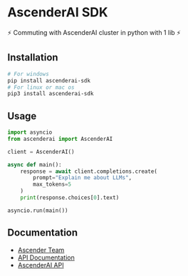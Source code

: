 # AscenderAI SDK
⚡ Commuting with AscenderAI cluster in python with 1 lib ⚡

## Installation
```bash
# For windows
pip install ascenderai-sdk
# For linux or mac os
pip3 install ascenderai-sdk
```

## Usage
```python
import asyncio
from ascenderai import AscenderAI

client = AscenderAI()

async def main():
    response = await client.completions.create(
        prompt="Explain me about LLMs",
        max_tokens=5
    )
    print(response.choices[0].text)

asyncio.run(main())
```

## Documentation
- [Ascender Team](https://ascender.space/)
- [API Documentation](https://ascenderai.github.io/ascender-cluster-python-sdk/)
- [AscenderAI API](https://ai.ascender.space/docs/api/)